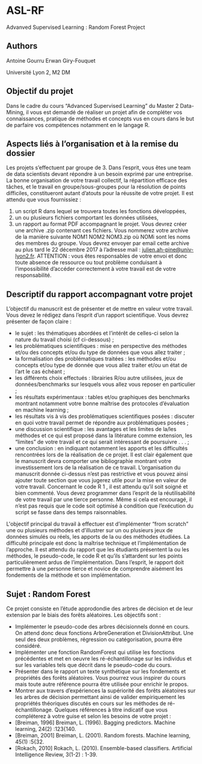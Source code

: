 # ASL-RF
Advanved Supervised Learning : Random Forest Project

## Authors
Antoine Gourru
Erwan Giry-Fouquet


Université Lyon 2, M2 DM

## Objectif du projet

Dans le cadre du cours “Advanced Supervised Learning” du Master 2 Data-Mining, il vous
est demandé de réaliser un projet afin de compléter vos connaissances, pratique de méthodes et
concepts vus en cours dans le but de parfaire vos compétences notamment en le langage R.

## Aspects liés à l’organisation et à la remise du dossier

Les projets s’effectuent par groupe de 3. Dans l’esprit, vous êtes une team de data scientists
devant répondre à un besoin exprimé par une entreprise. La bonne organisation de votre travail
collectif, la répartition efficace des tâches, et le travail en groupe/sous-groupes pour la résolution
de points difficiles, constitueront autant d’atouts pour la réussite de votre projet. Il est attendu
que vous fournissiez :
1. un script R dans lequel se trouvera toutes les fonctions développées,
2. un ou plusieurs fichiers comportant les données utilisées,
3. un rapport au format PDF accompagnant le projet.
Vous devrez créer une archive .zip contenant ces fichiers. Vous nommerez votre archive de
la manière suivante NOM1 NOM2 NOM3.zip où NOMi sont les noms des membres du groupe.
Vous devrez envoyer par email cette archive au plus tard le 22 décembre 2017 à
l’adresse mail : julien.ah-pine@univ-lyon2.fr. ATTENTION : vous êtes responsables de
votre envoi et donc toute absence de ressource ou tout problème conduisant à l’impossibilité
d’accéder correctement à votre travail est de votre responsabilité.

## Descriptif du rapport accompagnant votre projet

L’objectif du manuscrit est de présenter et de mettre en valeur votre travail. Vous devez le
rédigez dans l’esprit d’un rapport scientifique. Vous devrez présenter de façon claire :
- le sujet : les thématiques abordées et l’intérêt de celles-ci selon la nature du travail choisi
(cf ci-dessous) ;
- les problématiques scientifiques : mise en perspective des méthodes et/ou des concepts
et/ou du type de données que vous allez traiter ;
- la formalisation des problématiques traitées : les méthodes et/ou concepts et/ou type de
donnée que vous allez traiter et/ou un état de l’art le cas échéant ;
- les différents choix effectués : librairies R/ou autre utilisées, jeux de données/benchmarks
sur lesquels vous allez vous reposer en particulier ;
- les résultats expérimentaux : tables et/ou graphiques des benchmarks montrant notamment votre bonne maı̂trise des protocoles d’évaluation en machine learning ;
- les résultats vis à vis des problématiques scientifiques posées : discuter en quoi votre
travail permet de répondre aux problématiques posées ;
- une discussion scientifique : les avantages et les limites de la/les méthodes et ce qui est
proposé dans la litérature comme extension, les “limites” de votre travail et ce qui serait
intéressant de poursuivre . . . ;
- une conclusion : en indiquant notamment les apports et les difficultés rencontrées lors de
la réalisation de ce projet.
Il est clair également que le manuscrit devra comporter une bibliographie montrant votre
investissement lors de la réalisation de ce travail.
L’organisation du manuscrit donnée ci-dessus n’est pas restrictive et vous pouvez ainsi ajouter
toute section que vous jugerez utile pour la mise en valeur de votre travail.
Concernant le code R 1 , il est attendu qu’il soit soigné et bien commenté. Vous devez programmer dans l’esprit de la réutilisabilité de votre travail par une tierce personne. Même si cela
est encouragé, il n’est pas requis que le code soit optimisé à condition que l’exécution du script
se fasse dans des temps raisonnables.

L'objectif principal du travail à effectuer est d’implémenter
“from scratch” une ou plusieurs méthodes et d’illustrer sur un ou plusieurs jeux de données simulés ou réels, les apports de la ou des méthodes étudiées. La difficulté principale est donc la
maı̂trise technique et l’implémentation de l’approche. Il est attendu du rapport que les étudiants
présentent la ou les méthodes, le pseudo-code, le code R et qu’ils s’attardent sur les points particulièrement ardus de l’implémentation. Dans l’esprit, le rapport doit permettre à une personne
tierce et novice de comprendre aisément les fondements de la méthode et son implémentation.


## Sujet : Random Forest


Ce projet consiste en l’étude approdondie des arbres de décision et de leur extension par le
biais des forêts aléatoires. Les objectifs sont :
- Implémenter le pseudo-code des arbres décisionnels donné en cours. On attend donc
deux fonctions ArbreGeneration et DivisionAttribut. Une seul des deux problèmes,
régression ou catégorisation, pourra être considéré.
- Implémenter une fonction RandomForest qui utilise les fonctions précédentes et met en
oeuvre les ré-échantillonage sur les individus et sur les variables tels que décrit dans le
pseudo-code du cours.
- Présenter dans le rapport un texte synthétique sur les fondements et propriétés des forêts
aléatoires. Vous pourrez vous inspirer du cours mais toute autre référence pourra être
utilisée pour enrichir le propos.
- Montrer aux travers d’expériences la supériorité des forêts aléatoires sur les arbres de
décision permettant ainsi de valider empiriquement les propriétés théoriques discutés en
cours sur les méthodes de ré-échantillonage.
Quelques références à titre indicatif que vous compléterez à votre guise et selon les besoins
de votre projet : 
- [Breiman, 1996] Breiman, L. (1996). Bagging predictors. Machine learning, 24(2) :123{140.
- [Breiman, 2001] Breiman, L. (2001). Random forests. Machine learning, 45(1) :5{32.
- [Rokach, 2010] Rokach, L. (2010). Ensemble-based classifiers. Artificial Intelligence Review, 3(1-2) : 1-39.

